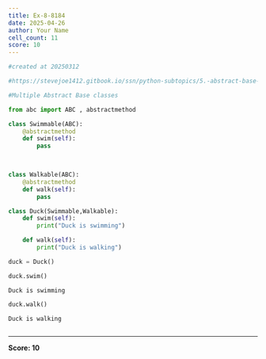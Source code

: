 ```yaml
---
title: Ex-8-8184
date: 2025-04-26
author: Your Name
cell_count: 11
score: 10
---
```


```python
#created at 20250312
```


```python
#https://stevejoe1412.gitbook.io/ssn/python-subtopics/5.-abstract-base-classes-abcs
```


```python
#Multiple Abstract Base classes
```


```python
from abc import ABC , abstractmethod
```


```python
class Swimmable(ABC):
    @abstractmethod
    def swim(self):
        pass

    
```


```python
class Walkable(ABC):
    @abstractmethod
    def walk(self):
        pass
```


```python
class Duck(Swimmable,Walkable):
    def swim(self):
        print("Duck is swimming")

    def walk(self):
        print("Duck is walking")
```


```python
duck = Duck()
```


```python
duck.swim()
```

    Duck is swimming



```python
duck.walk()
```

    Duck is walking



```python

```


---
**Score: 10**